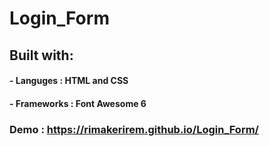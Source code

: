 # Login_Form

## Built with:
####	- Languges : HTML and CSS
####	- Frameworks : Font Awesome 6

### Demo : https://rimakerirem.github.io/Login_Form/
